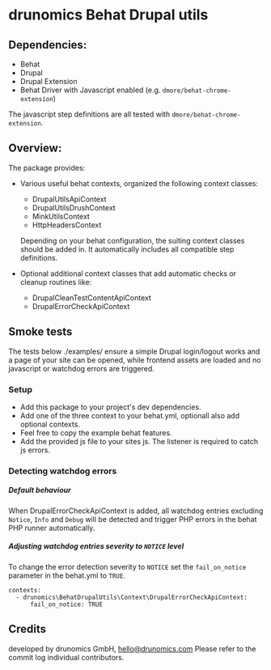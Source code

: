 # drunomics Behat Drupal utils

## Dependencies:

- Behat
- Drupal
- Drupal Extension
- Behat Driver with Javascript enabled (e.g. `dmore/behat-chrome-extension`)

The javascript step definitions are all tested with `dmore/behat-chrome-extension`.

## Overview:

The package provides:

* Various useful behat contexts, organized the following context classes:
  - DrupalUtilsApiContext
  - DrupalUtilsDrushContext
  - MinkUtilsContext
  - HttpHeadersContext

  Depending on your behat configuration, the suiting context classes should be added in. It automatically includes
  all compatible step definitions.
* Optional additional context classes that add automatic checks or cleanup routines like:
  - DrupalCleanTestContentApiContext
  - DrupalErrorCheckApiContext

## Smoke tests

The tests below ./examples/ ensure a simple Drupal login/logout works and a page of your site can be opened, while
frontend assets are loaded and no javascript or watchdog errors are triggered.

### Setup

* Add this package to your project's dev dependencies.
* Add one of the three context to your behat.yml, optionall also add optional contexts.
* Feel free to copy the example behat features.
* Add the provided js file to your sites js. The listener is required to catch js errors.

### Detecting watchdog errors
##### Default behaviour

When DrupalErrorCheckApiContext is added, all watchdog entries excluding `Notice`, `Info` and `Debug` will be detected
and trigger PHP errors in the behat PHP runner automatically.

##### Adjusting watchdog entries severity to `NOTICE` level

To change the error detection severity to `NOTICE` set the `fail_on_notice` parameter in the behat.yml to `TRUE`.

```
contexts:
  - drunomics\BehatDrupalUtils\Context\DrupalErrorCheckApiContext:
      fail_on_notice: TRUE
```

## Credits
 
  developed by drunomics GmbH, hello@drunomics.com
  Please refer to the commit log individual contributors.  

